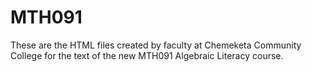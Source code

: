 # MTH091

These are the HTML files created by faculty at Chemeketa Community College for the text of the new MTH091 Algebraic Literacy course.
